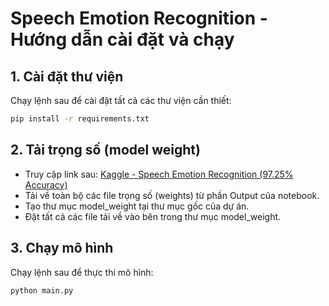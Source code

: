 
# Speech Emotion Recognition - Hướng dẫn cài đặt và chạy

## 1. Cài đặt thư viện

Chạy lệnh sau để cài đặt tất cả các thư viện cần thiết:

```bash
pip install -r requirements.txt
```
## 2. Tải trọng số (model weight)

- Truy cập link sau:  [Kaggle - Speech Emotion Recognition (97.25% Accuracy)](https://www.kaggle.com/code/mostafaabdlhamed/speech-emotion-recognition-97-25-accuracy#Saving-Best-Model)
- Tải về toàn bộ các file trọng số (weights) từ phần Output của notebook.
- Tạo thư mục model_weight tại thư mục gốc của dự án.
- Đặt tất cả các file tải về vào bên trong thư mục model_weight.

## 3. Chạy mô hình

Chạy lệnh sau để thực thi mô hình:
```bash
python main.py
```
